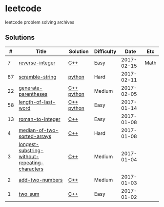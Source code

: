 # leetcode
leetcode problem solving archives


## Solutions

| # | Title | Solution | Difficulty | Date | Etc
|---| ----- | -------- | ---------- | ---- | ---
|7|[reverse-integer](https://leetcode.com/problems/reverse-integer/)|[C++](https://github.com/huklee/leetcode/blob/master/algorithms/007.reverse-integer.cpp)|Easy|2017-02-15|Math |5|[longest-palindromic-substring](https://leetcode.com/problems/longest-palindromic-substring/)|[C++](https://github.com/huklee/leetcode/blob/master/algorithms/005.longest-palindromic-substring.cpp)|Medium|2017-02-13|[Manacher's algo](http://articles.leetcode.com/longest-palindromic-substring-part-ii/)
|87|[scramble-string](https://leetcode.com/problems/scramble-string/)|[python](https://github.com/huklee/leetcode/blob/master/algorithms/087.scramble-string.py)|Hard|2017-02-11
|22|[generate-parentheses](https://leetcode.com/problems/generate-parentheses/)|[C++](https://github.com/huklee/leetcode/blob/master/algorithms/022.generate-parentheses.cpp) [python](https://github.com/huklee/leetcode/blob/master/algorithms/022.generate-parentheses.py)|Medium|2017-02-05
|58|[length-of-last-word](https://leetcode.com/problems/length-of-last-word/)|[C++](https://github.com/huklee/leetcode/blob/master/algorithms/058.length-of-last-word.cpp) [python](https://github.com/huklee/leetcode/blob/master/algorithms/058.length-of-last-word.py)|Easy|2017-01-14
|13|[roman-to-integer](https://leetcode.com/problems/roman-to-integer/)|[C++](https://github.com/huklee/leetcode/blob/master/algorithms/013.roman-to-integer.py)|Easy|2017-01-08
|4|[median-of-two-sorted-arrays](https://leetcode.com/problems/median-of-two-sorted-arrays/)|[C++](https://github.com/huklee/leetcode/blob/master/algorithms/004.median-of-two-sorted-arrays.cpp)|Hard|2017-01-08
|3|[longest-substring-without-repeating-characters](https://leetcode.com/problems/longest-substring-without-repeating-characters/)|[C++](https://github.com/huklee/leetcode/blob/master/algorithms/003.longest-substring-without-repeating-characters.cpp)|Medium|2017-01-04
|2|[add-two-numbers](https://leetcode.com/problems/add-two-numbers/)|[C++](https://github.com/huklee/leetcode/blob/master/algorithms/002.add-two-numbers.cpp)|Medium|2017-01-03
|1|[two_sum](https://leetcode.com/problems/two-sum/)|[C++](https://github.com/huklee/leetcode/blob/master/algorithms/001.two_Sum.cpp)|Easy|2017-01-02
